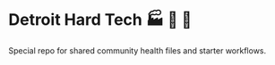 # Detroit Hard Tech :factory: :rocket: :suspension_railway:

Special repo for shared community health files and starter workflows.